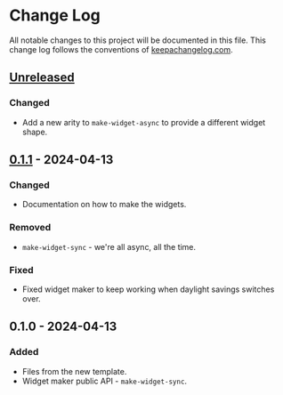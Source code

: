 # Change Log
All notable changes to this project will be documented in this file. This change log follows the conventions of [keepachangelog.com](http://keepachangelog.com/).

## [Unreleased]
### Changed
- Add a new arity to `make-widget-async` to provide a different widget shape.

## [0.1.1] - 2024-04-13
### Changed
- Documentation on how to make the widgets.

### Removed
- `make-widget-sync` - we're all async, all the time.

### Fixed
- Fixed widget maker to keep working when daylight savings switches over.

## 0.1.0 - 2024-04-13
### Added
- Files from the new template.
- Widget maker public API - `make-widget-sync`.

[Unreleased]: https://sourcehost.site/your-name/maze-generator/compare/0.1.1...HEAD
[0.1.1]: https://sourcehost.site/your-name/maze-generator/compare/0.1.0...0.1.1

